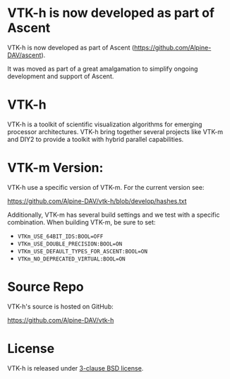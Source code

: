 # VTK-h is now developed as part of Ascent

VTK-h is now developed as part of Ascent (https://github.com/Alpine-DAV/ascent).

It was moved as part of a great amalgamation to simplify ongoing development and support of Ascent.


VTK-h
=====

VTK-h is a toolkit of scientific visualization algorithms for emerging processor architectures. VTK-h
bring together several projects like VTK-m and DIY2 to provide a toolkit with hybrid parallel capabilities.

VTK-m Version:
==============
VTK-h use a specific version of VTK-m.
For the current version see:

https://github.com/Alpine-DAV/vtk-h/blob/develop/hashes.txt

Additionally, VTK-m has several build settings and we test with a specific combination.
When building VTK-m, be sure to set:

- `VTKm_USE_64BIT_IDS:BOOL=OFF`
- `VTKm_USE_DOUBLE_PRECISION:BOOL=ON`
- `VTKm_USE_DEFAULT_TYPES_FOR_ASCENT:BOOL=ON`
- `VTKm_NO_DEPRECATED_VIRTUAL:BOOL=ON`


Source Repo
=================

VTK-h's source is hosted on GitHub:

https://github.com/Alpine-DAV/vtk-h

License
===========

VTK-h is released under [3-clause BSD license](/LICENSE).
